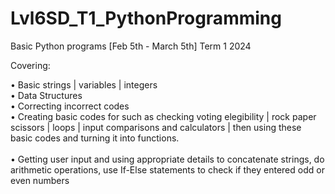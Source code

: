 # Lvl6SD_T1_PythonProgramming

Basic Python programs [Feb 5th - March 5th] Term 1  2024

Covering:

• Basic strings | variables | integers <br>
• Data Structures  <br>
• Correcting incorrect codes  <br>
• Creating basic codes for such as checking voting elegibility | rock paper scissors | loops | input comparisons and calculators | then using these basic codes and turning it into functions. <br><br>
• Getting user input and using appropriate details to concatenate strings, do arithmetic operations, use If-Else statements to check if they entered odd or even numbers <br>
